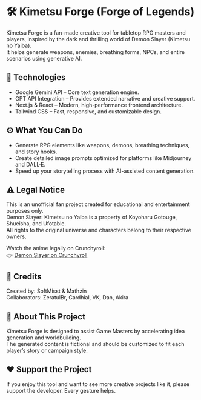 # 🛠️ Kimetsu Forge (Forge of Legends)

Kimetsu Forge is a fan-made creative tool for tabletop RPG masters and players, inspired by the dark and thrilling world of Demon Slayer (Kimetsu no Yaiba).  
It helps generate weapons, enemies, breathing forms, NPCs, and entire scenarios using generative AI.

## 🧩 Technologies
- Google Gemini API – Core text generation engine.  
- GPT API Integration – Provides extended narrative and creative support.  
- Next.js & React – Modern, high-performance frontend architecture.  
- Tailwind CSS – Fast, responsive, and customizable design.

## ⚙️ What You Can Do
- Generate RPG elements like weapons, demons, breathing techniques, and story hooks.  
- Create detailed image prompts optimized for platforms like Midjourney and DALL·E.  
- Speed up your storytelling process with AI-assisted content generation.

## ⚠️ Legal Notice
This is an unofficial fan project created for educational and entertainment purposes only.  
Demon Slayer: Kimetsu no Yaiba is a property of Koyoharu Gotouge, Shueisha, and Ufotable.  
All rights to the original universe and characters belong to their respective owners.

Watch the anime legally on Crunchyroll:  
👉 [Demon Slayer on Crunchyroll](https://www.crunchyroll.com/pt-br/series/GY5P48XEY/demon-slayer-kimetsu-no-yaiba)

## 👥 Credits
Created by: SoftMisst & Mathzin  
Collaborators: ZeratulBr, Cardhial, VK, Dan, Akira

## 💬 About This Project
Kimetsu Forge is designed to assist Game Masters by accelerating idea generation and worldbuilding.  
The generated content is fictional and should be customized to fit each player’s story or campaign style.

## ❤️ Support the Project
If you enjoy this tool and want to see more creative projects like it, please support the developer. Every gesture helps.